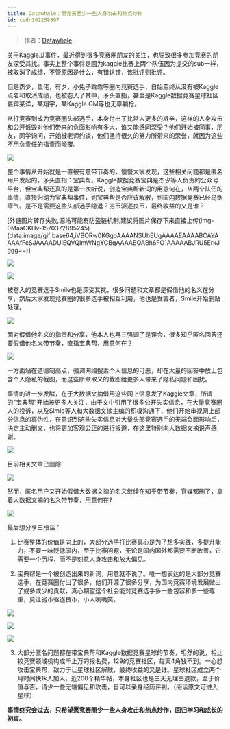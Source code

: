 ```yaml
---
title: Datawhale：愿竞赛圈少一些人身攻击和热点炒作
id: csdn102258897
---
```


> 作者：[Datawhale](https://mp.weixin.qq.com/s?src=11&timestamp=1570372767&ver=1896&signature=i7mQIoDTVmndZVH1Trpou*xMThr*MqQgSgI*5nh*k7lk-FEvRVPXG6adjvEWkfw9Ntxjoe32whVOfsTZ*-929ubdoVSLgcnEspOf*jdenHoiPrw40ht4aPYc2U*cYBYE&new=1)

关于Kaggle瓜事件，最近得到很多竞赛圈朋友的关注，也导致很多参加竞赛的朋友深受其扰。事实上整个事件是因为kaggle比赛上两个队伍因为提交的sub一样，被取消了成绩，不管原因是什么，有错认错，该批评则批评。

但是杰少，鱼佬，有夕，小兔子乖乖等圈内竞赛选手，自始至终从没有被Kaggle点名和取消成绩，也被卷入了其中，矛头直指，甚至是Kaggle数据竞赛星球社区嘉宾某洋，某翔宇，某Kaggle GM等也无辜躺枪。

从打竞赛到成为竞赛圈头部选手，本身付出了比常人更多的艰辛，这样的人身攻击和公开诋毁对他们带来的负面影响有多大，谁又能感同深受？他们开始被同事，朋友，同学询问，开始被老师约谈，他们坚持很久的努力所带来的荣誉，就因为这些不用负责任的指责而倾覆。

![](../img/c610a697bc860387c46e6ec8be80e11f.png)

整个事情从开始就是一直被有意带节奏的，慢慢大家发现，这些相关问题都是匿名用户发起的，矛头直指：宝典帮。Kaggle数据竞赛宝典是杰少等人负责的公众号平台，但宝典帮还真的是第一次听说，创造宝典帮新词的用意何在，从两个队伍的事情，直接归纳为宝典帮事件，到宝典帮是否应该解散，到国内数据竞赛已经乌烟瘴气。是不是需要这些头部选手隐退？劣币驱逐良币，最终收益的又是谁？

[外链图片转存失败,源站可能有防盗链机制,建议将图片保存下来直接上传(img-0MaaCKHv-1570372895245)(data:image/gif;base64,iVBORw0KGgoAAAANSUhEUgAAAAEAAAABCAYAAAAfFcSJAAAADUlEQVQImWNgYGBgAAAABQABh6FO1AAAAABJRU5ErkJggg==)]

![](../img/0e62a1f49c3f12ff5306d639fe1c50e3.png)

![](../img/1157f3cca1d73bb8d9cdeef3923672e2.png)

被卷入的竞赛选手Smile也是深受其扰，很多问题和文章都是假借他的名义在分享，然后大家发现竞赛圈的很多选手被相互利用，他也是受害者，Smile开始删贴处理。

![](../img/09cc1080b98cbcfb290f973760184f87.png)

面对假借他名义的指责和分享，他本人也再三强调了是误会，很多知乎匿名回答还要假借他名义带节奏，直指宝典帮，用意何在？

![](../img/5db2d25da049932b8840ed220ba96c15.png)

一方面站在道德制高点，强调网络搜索个人信息的可恶，却在大量的回答中放上包含个人隐私的截图，而这些断章取义的截图给更多人带来了隐私问题和困扰。

事情的进一步发酵，在于大数据文摘借用这些网上信息发了Kaggle文章，所谓的"宝典帮"开始被更多人关注，由于文中引用了很多公开失实信息，在大量竞赛圈人的投诉，以及Simle等人和大数据文摘主编的积极沟通下，他们开始审视网上部分信息的真伪性，在意识到这些失实信息对大量头部竞赛选手的无端负面影响后，决定主动删文，也将更加客观公正的进行报道，在这里特别向大数据文摘说声感谢。

![](../img/f1ce0982b42a6776186054fb86f8ee8c.png)

目前相关文章已删除

![](../img/79d7702fc0a7b5c7d65ddad2be91c178.png)

然而，匿名用户又开始假借大数据文摘的名义继续在知乎带节奏，官媒都删了，拿着大数据文摘的名义带节奏，用意何在?

![](../img/764c10f063d4011f8d20c94d7847bf34.png)

最后想分享三段话：

1.  比赛整体的价值是向上的，大部分选手打比赛真心是为了想多实践，多提升能力，不要一味贬低国内，至于比赛问题，无论是国内国外都需要不断改善，它需要一个历程，而不是刻意人身攻击和放大偏见。

2.  宝典帮是一个被创造出来的新词，用意就不说了。唯一想表达的是大部分竞赛选手，在竞赛圈付出了很多，他们开源了很多分享，为国内竞赛环境发展做出了或多或少的贡献，真心期望这个社会能对竞赛选手多一些包容和多一些尊重，莫让劣币驱逐良币，小人咧嘴笑。

![](../img/691307070174e6a5239979eda43ff466.png)

![](../img/3b5b708d1b4bac803d2026a3c3e181bc.png)

![](../img/335fe88598a9100309691830c23f48c0.png)

3.  大部分匿名问题都在带宝典帮和Kaggle数据竞赛星球的节奏，坦然的说，相比较竞赛领域机构成千上万的报名费，129的竞赛社区，每天4角钱不到。一心想攻击宝典帮，致力于让星球社区解散，最终收益的又是谁。星球社区成立两个月时间快1k人加入，近200个精华帖，本身社区也是三天无理由退款，至于价值与否，请少一些无端偏见和攻击，自可以亲身经历评判。（阅读原文可进入星球）

**事情终究会过去，只希望愿竞赛圈少一些人身攻击和热点炒作，回归学习和成长的初衷。**